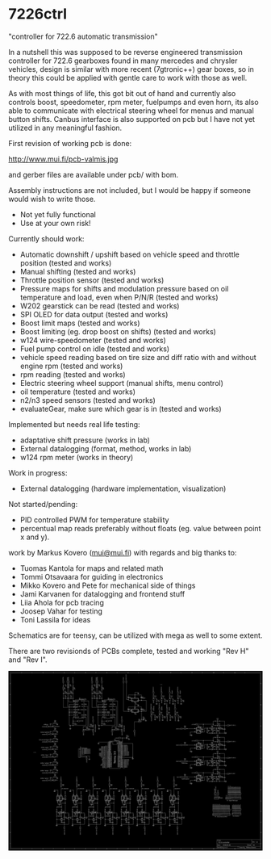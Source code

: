 # 7226ctrl
"controller for 722.6 automatic transmission"

In a nutshell this was supposed to be reverse engineered transmission controller for 722.6 gearboxes found in many mercedes and chrysler vehicles, design is similar with more recent (7gtronic++) gear boxes, so in theory this could be applied with gentle care to work with those as well.

As with most things of life, this got bit out of hand and currently also controls boost, speedometer, rpm meter, fuelpumps and even horn, its also able to communicate with electrical steering wheel for menus and manual button shifts.
Canbus interface is also supported on pcb but I have not yet utilized in any meaningful fashion.

First revision of working pcb is done:

<http://www.mui.fi/pcb-valmis.jpg> 

and gerber files are available under pcb/ with bom.

Assembly instructions are not included, but I would be happy if someone would wish to write those.

- Not yet fully functional
- Use at your own risk!

Currently should work:
- Automatic downshift / upshift based on vehicle speed and throttle position (tested and works)
- Manual shifting (tested and works)
- Throttle position sensor (tested and works)
- Pressure maps for shifts and modulation pressure based on oil temperature and load, even when P/N/R (tested and works)
- W202 gearstick can be read (tested and works)
- SPI OLED for data output (tested and works)
- Boost limit maps (tested and works)
- Boost limiting (eg. drop boost on shifts) (tested and works)
- w124 wire-speedometer (tested and works)
- Fuel pump control on idle (tested and works)
- vehicle speed reading based on tire size and diff ratio with and without engine rpm (tested and works)
- rpm reading (tested and works)
- Electric steering wheel support (manual shifts, menu control)
- oil temperature (tested and works)
- n2/n3 speed sensors (tested and works)
- evaluateGear, make sure which gear is in (tested and works)

Implemented but needs real life testing:
- adaptative shift pressure (works in lab)
- External datalogging (format, method, works in lab)
- w124 rpm meter (works in theory)

Work in progress:
- External datalogging (hardware implementation, visualization)

Not started/pending:
- PID controlled PWM for temperature stability
- percentual map reads preferably without floats (eg. value between point x and y).



work by Markus Kovero (mui@mui.fi) with regards and big thanks to:

- Tuomas Kantola for maps and related math
- Tommi Otsavaara for guiding in electronics
- Mikko Kovero and Pete for mechanical side of things
- Jami Karvanen for datalogging and frontend stuff
- Liia Ahola for pcb tracing
- Joosep Vahar for testing
- Toni Lassila for ideas

Schematics are for teensy, can be utilized with mega as well to some extent.

There are two revisionds of PCBs complete, tested and working "Rev H" and "Rev I".

![Alt text](/schematics.png?raw=true "Schematics for teensy")

